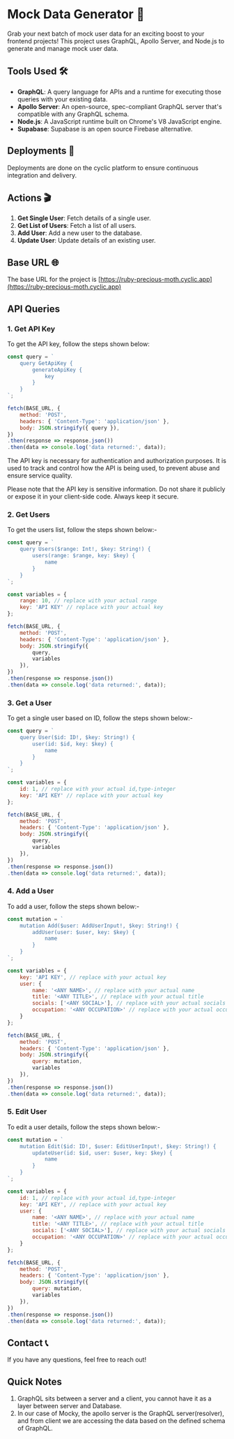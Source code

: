 # Mock Data Generator 🚀

Grab your next batch of mock user data for an exciting boost to your frontend projects! This project uses GraphQL, Apollo Server, and Node.js to generate and manage mock user data. 

## Tools Used 🛠️

- **GraphQL**: A query language for APIs and a runtime for executing those queries with your existing data.
- **Apollo Server**: An open-source, spec-compliant GraphQL server that's compatible with any GraphQL schema.
- **Node.js**: A JavaScript runtime built on Chrome's V8 JavaScript engine.
- **Supabase**: Supabase is an open source Firebase alternative.
## Deployments 🔄

Deployments are done on the cyclic platform to ensure continuous integration and delivery.

## Actions 🎬

1. **Get Single User**: Fetch details of a single user.
2. **Get List of Users**: Fetch a list of all users.
3. **Add User**: Add a new user to the database.
4. **Update User**: Update details of an existing user.

## Base URL 🌐

The base URL for the project is [https://ruby-precious-moth.cyclic.app](https://ruby-precious-moth.cyclic.app)

## API Queries

### 1. Get API Key

To get the API key, follow the steps shown below:

```javascript
const query = `
    query GetApiKey {
        generateApiKey {
            key
        }
    }
`;

fetch(BASE_URL, {
    method: 'POST',
    headers: { 'Content-Type': 'application/json' },
    body: JSON.stringify({ query }),
})
.then(response => response.json())
.then(data => console.log('data returned:', data));

```

The API key is necessary for authentication and authorization purposes. It is used to track and control how the API is being used, to prevent abuse and ensure service quality.

Please note that the API key is sensitive information. Do not share it publicly or expose it in your client-side code. Always keep it secure.

### 2. Get Users

To get the users list, follow the steps shown below:-

```javascript
const query = `
    query Users($range: Int!, $key: String!) {
        users(range: $range, key: $key) {
            name
        }
    }
`;

const variables = {
    range: 10, // replace with your actual range
    key: 'API KEY' // replace with your actual key
};

fetch(BASE_URL, {
    method: 'POST',
    headers: { 'Content-Type': 'application/json' },
    body: JSON.stringify({
        query,
        variables
    }),
})
.then(response => response.json())
.then(data => console.log('data returned:', data));
```


### 3. Get a User

To get a single user based on ID, follow the steps shown below:-

```javascript
const query = `
    query User($id: ID!, $key: String!) {
        user(id: $id, key: $key) {
            name
        }
    }
`;

const variables = {
    id: 1, // replace with your actual id,type-integer
    key: 'API KEY' // replace with your actual key
};

fetch(BASE_URL, {
    method: 'POST',
    headers: { 'Content-Type': 'application/json' },
    body: JSON.stringify({
        query,
        variables
    }),
})
.then(response => response.json())
.then(data => console.log('data returned:', data));
```



### 4. Add a User

To add a user, follow the steps shown below:-

```javascript
const mutation = `
    mutation Add($user: AddUserInput!, $key: String!) {
        addUser(user: $user, key: $key) {
            name
        }
    }
`;

const variables = {
    key: 'API KEY', // replace with your actual key
    user: {
        name: '<ANY NAME>', // replace with your actual name
        title: '<ANY TITLE>', // replace with your actual title
        socials: ['<ANY SOCIAL>'], // replace with your actual socials
        occupation: '<ANY OCCUPATION>' // replace with your actual occupation
    }
};

fetch(BASE_URL, {
    method: 'POST',
    headers: { 'Content-Type': 'application/json' },
    body: JSON.stringify({
        query: mutation,
        variables
    }),
})
.then(response => response.json())
.then(data => console.log('data returned:', data));
```


### 5. Edit User

To edit a user details, follow the steps shown below:-

```javascript
const mutation = `
    mutation Edit($id: ID!, $user: EditUserInput!, $key: String!) {
        updateUser(id: $id, user: $user, key: $key) {
            name
        }
    }
`;

const variables = {
    id: 1, // replace with your actual id,type-integer
    key: 'API KEY', // replace with your actual key
    user: {
        name: '<ANY NAME>', // replace with your actual name
        title: '<ANY TITLE>', // replace with your actual title
        socials: ['<ANY SOCIAL>'], // replace with your actual socials
        occupation: '<ANY OCCUPATION>' // replace with your actual occupation
    }
};

fetch(BASE_URL, {
    method: 'POST',
    headers: { 'Content-Type': 'application/json' },
    body: JSON.stringify({
        query: mutation,
        variables
    }),
})
.then(response => response.json())
.then(data => console.log('data returned:', data));
```


## Contact 📞

If you have any questions, feel free to reach out!


## Quick Notes
1) GraphQL sits between a server and a client, you cannot have it as a layer between server and Database.
2) In our case of Mocky, the apollo server is the GraphQL server(resolver), and from client we are accessing the data based on the defined schema of GraphQL.  

